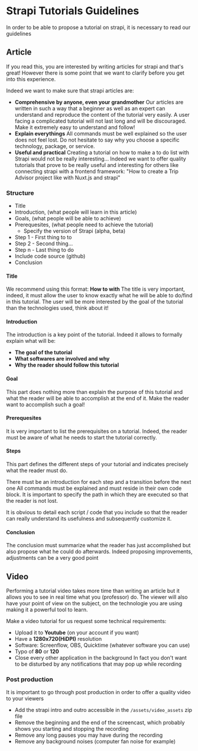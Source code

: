 # Strapi Tutorials Guidelines

In order to be able to propose a tutorial on strapi, it is necessary to read our guidelines

## Article
If you read this, you are interested by writing articles for strapi and that's great!
However there is some point that we want to clarify before you get into this experience.

Indeed we want to make sure that strapi articles are:

  - **Comprehensive by anyone, even your grandmother**
Our articles are written in such a way that a beginner as well as an expert can understand and reproduce the content of the tutorial very easily. A user facing a complicated tutorial will not last long and will be discouraged. Make it extremely easy to understand and follow!
  - **Explain everythings**
All commands must be well explained so the user does not feel lost. Do not hesitate to say why you choose a specific technology, package, or service.
  - **Useful and practical**
Creating a tutorial on how to make a to do list with Strapi would not be really interesting... Indeed we want to offer quality tutorials that prove to be really useful and interesting for others like connecting strapi with a frontend framework: "How to create a Trip Advisor project like with Nuxt.js and strapi"


### Structure

  - Title
  - Introduction, (what people will learn in this article)
  - Goals, (what people will be able to achieve)
  - Prerequesites, (what people need to achieve the tutorial)
    - Specify the version of Strapi (alpha, beta)  
  - Step 1 - First thing to to
  - Step 2 - Second thing...
  - Step n - Last thing to do
  - Include code source (github)
  - Conclusion

#### Title

We recommend using this format: **How to <accomplish a task> with <technologies>**
The title is very important, indeed, it must allow the user to know exactly what he will be able to do/find in this tutorial. The user will be more interested by the goal of the tutorial than the technologies used, think about it!

#### Introduction
The introduction is a key point of the tutorial. Indeed it allows to formally explain what will be:
  - **The goal of the tutorial**
  - **What softwares are involved and why**
  - **Why the reader should follow this tutorial**

#### Goal
This part does nothing more than explain the purpose of this tutorial and what the reader will be able to accomplish at the end of it. Make the reader want to accomplish such a goal!

#### Prerequesites
It is very important to list the prerequisites on a tutorial. Indeed, the reader must be aware of what he needs to start the tutorial correctly.

#### Steps
This part defines the different steps of your tutorial and indicates precisely what the reader must do.

There must be an introduction for each step and a transition before the next one
All commands must be explained and must reside in their own code block. It is important to specify the path in which they are executed so that the reader is not lost.

It is obvious to detail each script / code that you include so that the reader can really understand its usefulness and subsequently customize it.

#### Conclusion
The conclusion must summarize what the reader has just accomplished but also propose what he could do afterwards. Indeed proposing improvements, adjustments can be a very good point

## Video
Performing a tutorial video takes more time than writing an article but it allows you to see in real time what you (professor) do. The viewer will also have your point of view on the subject, on the technologie you are using making it a powerful tool to learn.

Make a video tutorial for us request some technical requirements:
  - Upload it to **Youtube** (on your account if you want)
  - Have a **1280x720(HiDPI)** resolution
  - Software: Screenflow, OBS, Quicktime (whatever software you can use)
  - Typo of **80** or **120**
  - Close every other application in the background
In fact you don't want to be disturbed by any notifications that may pop up while recording

### Post production
It is important to go through post production in order to offer a quality video to your viewers

  - Add the strapi intro and outro accessible in the `/assets/video_assets` zip file
  - Remove the beginning and the end of the screencast, which probably shows you starting and stopping the recording
  - Remove any long pauses you may have during the recording
  - Remove any background noises (computer fan noise for example)

